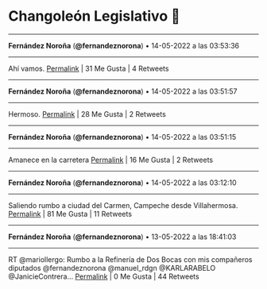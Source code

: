 # Changoleón Legislativo 🙈
*****
**Fernández Noroña** (**@fernandeznorona**) • 14-05-2022 a las 03:53:36
*****
Ahí vamos.
[Permalink](https://twitter.com/fernandeznorona/status/1525444213437083648) | 31 Me Gusta | 4 Retweets
*****
**Fernández Noroña** (**@fernandeznorona**) • 14-05-2022 a las 03:51:57
*****
Hermoso.
[Permalink](https://twitter.com/fernandeznorona/status/1525443800008622085) | 28 Me Gusta | 2 Retweets
*****
**Fernández Noroña** (**@fernandeznorona**) • 14-05-2022 a las 03:51:15
*****
Amanece en la carretera
[Permalink](https://twitter.com/fernandeznorona/status/1525443621486460932) | 16 Me Gusta | 2 Retweets
*****
**Fernández Noroña** (**@fernandeznorona**) • 14-05-2022 a las 03:12:10
*****
Saliendo rumbo a ciudad del Carmen, Campeche desde Villahermosa.
[Permalink](https://twitter.com/fernandeznorona/status/1525433785067741184) | 81 Me Gusta | 11 Retweets
*****
**Fernández Noroña** (**@fernandeznorona**) • 13-05-2022 a las 18:41:03
*****
RT @mariollergo: Rumbo a la Refinería de Dos Bocas con mis compañeros diputados @fernandeznorona @manuel_rdgn @KARLARABELO @JanicieContrera…
[Permalink](https://twitter.com/fernandeznorona/status/1525305160054067202) | 0 Me Gusta | 44 Retweets